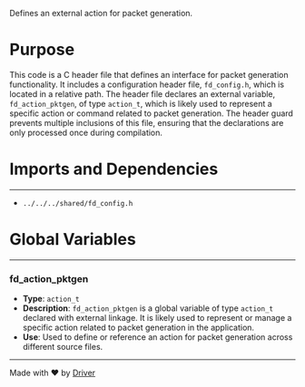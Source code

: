<!--------------------------------------------------------------------------------->
<!-- IMPORTANT: This file is auto-generated by Driver (https://driver.ai). -------->
<!-- Manual edits may be overwritten on future commits. --------------------------->
<!--------------------------------------------------------------------------------->

Defines an external action for packet generation.

# Purpose
This code is a C header file that defines an interface for packet generation functionality. It includes a configuration header file, `fd_config.h`, which is located in a relative path. The header file declares an external variable, `fd_action_pktgen`, of type `action_t`, which is likely used to represent a specific action or command related to packet generation. The header guard prevents multiple inclusions of this file, ensuring that the declarations are only processed once during compilation.
# Imports and Dependencies

---
- `../../../shared/fd_config.h`


# Global Variables

---
### fd\_action\_pktgen
- **Type**: ``action_t``
- **Description**: `fd_action_pktgen` is a global variable of type `action_t` declared with external linkage. It is likely used to represent or manage a specific action related to packet generation in the application.
- **Use**: Used to define or reference an action for packet generation across different source files.



---
Made with ❤️ by [Driver](https://www.driver.ai/)